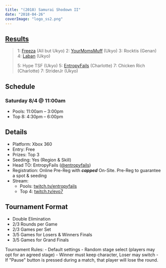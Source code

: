 ```yaml
---
title: "(2018) Samurai Shodown II"
date: "2018-04-26"
coverImage: "logo_ss2.png"
---
```


## [Results](https://smash.gg/tournament/animevo-2018/events/samurai-shodown-ii/overview)

> 1: [Freeza](https://twitter.com/sdyrugal) (All but Ukyo) 2: [YourMomsMuff](https://twitter.com/YourMomsMuff) (Ukyo) 3: Rocktis (Genan) 4: [Laban](https://twitter.com/laban9898) (Ukyo)
> 
> 5: Hype TSF (Ukyo) 5: [EntropyFails](https://twitter.com/entropyfails) (Charlotte) 7: Chicken Rich (Charlotte) 7: StriderJr (Ukyo)

## Schedule

### Saturday 8/4 @ 11:00am

- Pools: 11:00am – 3:00pm
- Top 8: 4:30pm – 6:00pm

## Details

- Platform: Xbox 360
- Entry: Free
- Prizes: Top 3
- Seeding: Yes (Region & Skill)
- Head TO: EntropyFails ([@entropyfails](https://twitter.com/entropyfails))
- Registration: Online Pre-Reg with **_capped_** On-Site. Pre-Reg to guarantee a spot & seeding
- Stream:
    - Pools: [twitch.tv/entropyfails](https://twitch.tv/entropyfails)
    - Top 4: [twitch.tv/evo7](https://twitch.tv/evo7)

## Tournament Format

- Double Elimination
- 2/3 Rounds per Game
- 2/3 Games per Set
- 3/5 Games for Losers & Winners Finals
- 3/5 Games for Grand Finals

Tournament Rules: - Default settings - Random stage select (players may opt for an agreed stage) - Winner must keep character, Loser may switch - If "Pause" button is pressed during a match, that player will lose the round.
